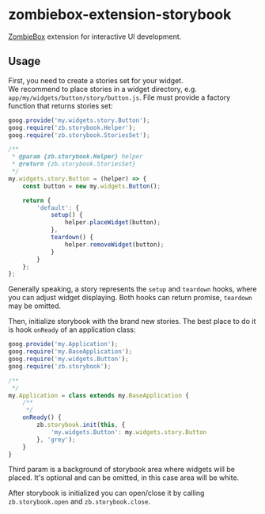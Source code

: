 # zombiebox-extension-storybook

[ZombieBox](https://zombiebox.tv) extension for interactive UI development.

## Usage

First, you need to create a stories set for your widget.  
We recommend to place stories in a widget directory, e.g. `app/my/widgets/button/story/button.js`. 
File must provide a factory function that returns stories set:

```javascript
goog.provide('my.widgets.story.Button');
goog.require('zb.storybook.Helper');
goog.require('zb.storybook.StoriesSet');

/**
 * @param {zb.storybook.Helper} helper
 * @return {zb.storybook.StoriesSet}
 */
my.widgets.story.Button = (helper) => {
	const button = new my.widgets.Button();

	return {
		'default': {
			setup() {
				helper.placeWidget(button);
			},
			teardown() {
				helper.removeWidget(button);
			}
		}
	};
};
```

Generally speaking, a story represents the `setup` and `teardown` hooks, where you can adjust widget displaying. 
Both hooks can return promise, `teardown` may be omitted.

Then, initialize storybook with the brand new stories. The best place to do it is hook `onReady` of an application class:

```javascript
goog.provide('my.Application');
goog.require('my.BaseApplication');
goog.require('my.widgets.Button');
goog.require('zb.storybook');

/**
 */
my.Application = class extends my.BaseApplication {
	/**
	 */
	onReady() {
		zb.storybook.init(this, {
			'my.widgets.Button': my.widgets.story.Button
		}, 'grey');
	}
}
```

Third param is a background of storybook area where widgets will be placed. 
It's optional and can be omitted, in this case area will be white.

After storybook is initialized you can open/close it by calling `zb.storybook.open` and `zb.storybook.close`.
